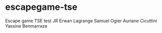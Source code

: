 # escapegame-tse
Escape game TSE
test JR
Erwan Lagrange
Samuel Ogier
Auriane Cicuttini
Yassine Benmarraze

